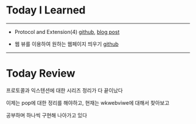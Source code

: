 # Today I Learned

---

- Protocol and Extension(4) [github](https://github.com/VincentGeranium/VincentGeranium.github.io/blob/master/_posts/2019-06-19-Protocol-and-Extension-4.markdown), [blog post](https://vincentgeranium.github.io/ios,/swift/2019/06/19/Protocol-and-Extension-4.html)

- 웹 뷰를 이용하여 원하는 웹페이지 띄우기 [github](https://github.com/VincentGeranium/Swift-Study/tree/master/2019-06-19-webkit-study)

---

# Today Review

프로토콜과 익스텐션에 대한 시리즈 정리가 다 끝이났다

이제는 pop에 대한 정리를 해야하고, 현재는 wkwebviwe에 대해서 찾아보고

공부하며 하나씩 구현해 나아가고 있다